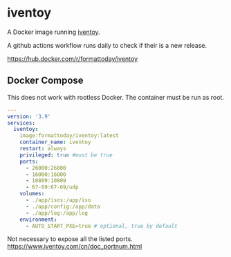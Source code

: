 # iventoy

A Docker image running [iventoy](https://www.iventoy.com/cn/index.html).

A github actions workflow runs daily to check if their is a new release.

<https://hub.docker.com/r/formattoday/iventoy>

## Docker Compose

This does not work with rootless Docker.  The container must be run as root.

```yaml
---
version: '3.9'
services:
  iventoy:
    image:formattoday/iventoy:latest
    container_name: iventoy
    restart: always
    privileged: true #must be true
    ports:
      - 26000:26000
      - 16000:16000
      - 10809:10809
      - 67-69:67-69/udp
    volumes:
      - ./app/isos:/app/iso
      - ./app/config:/app/data
      - ./app/log:/app/log
    environment:
      - AUTO_START_PXE=true # optional, true by default
```

Not necessary to expose all the listed ports.
<https://www.iventoy.com/cn/doc_portnum.html>
